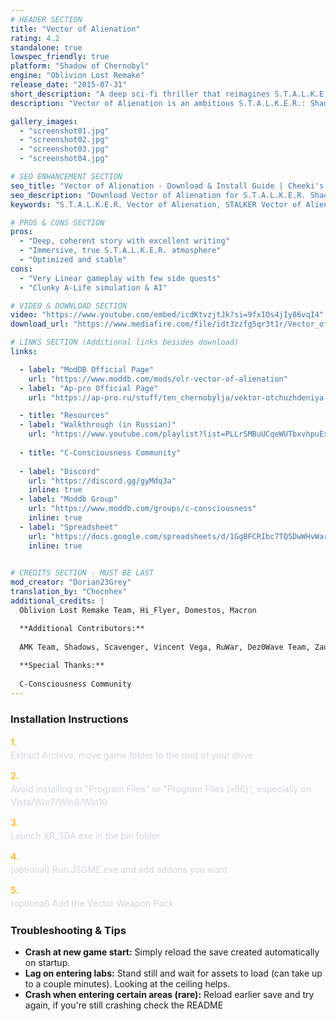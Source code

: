 ```yaml
---
# HEADER SECTION
title: "Vector of Alienation"
rating: 4.2
standalone: true
lowspec_friendly: true
platform: "Shadow of Chernobyl"
engine: "Oblivion Lost Remake"
release_date: "2015-07-31"
short_description: "A deep sci-fi thriller that reimagines S.T.A.L.K.E.R.'s 2004 original storyline. Fully overhauled environments, well crafted plotlines and alternate endings, with a tense, atmospheric journey through a lonelier, more mysterious Zone."
description: "Vector of Alienation is an ambitious S.T.A.L.K.E.R.: Shadow of Chernobyl mod built on Oblivion Lost Remake (OLR). While staying true to OLR's goal of restoring and reimagining the game's original vision described in early development, it removes OLR's bloat to deliver a raw, atmospheric experience.<br> You'll navigate a desolate Zone with fully overhauled environments, few but key NPCs, dangerous mutants, and a bleak story that ends in three heavy, alternate endings. The gameplay emphasizes slow, methodical survival. Ammo is scarce, gear is costly, and every artifact matters, making exploration and decision-making meaningful. <br> Shorter and more stable than the OLR version it's based upon, Vector of Alienation is deeply immersive, and the perfect entry point for players seeking an authentic, grim S.T.A.L.K.E.R. experience."

gallery_images:
  - "screenshot01.jpg"
  - "screenshot02.jpg"
  - "screenshot03.jpg"
  - "screenshot04.jpg"

# SEO ENHANCEMENT SECTION
seo_title: "Vector of Alienation - Download & Install Guide | Cheeki's S.T.A.L.K.E.R. Mods Archive"
seo_description: "Download Vector of Alienation for S.T.A.L.K.E.R. Shadow of Chernobyl. Complete installation guide, gameplay features, and detailed review on Cheeki's S.T.A.L.K.E.R. Mods Archive"
keywords: "S.T.A.L.K.E.R. Vector of Alienation, STALKER Vector of Alienation, S.T.A.L.K.E.R. story mods, STALKER story mods, Shadow of Chernobyl mods, STALKER Shadow of Chernobyl mods, STALKER Best Shadow of Chernobyl mods, S.T.A.L.K.E.R. best mods 2025, best STALKER mods 2025, best STALKER mod, cheeki mods archive, Cheeki Breeki youtube"

# PROS & CONS SECTION
pros:
  - "Deep, coherent story with excellent writing"
  - "Immersive, true S.T.A.L.K.E.R. atmosphere"
  - "Optimized and stable"
cons:
  - "Very Linear gameplay with few side quests"
  - "Clunky A-Life simulation & AI"

# VIDEO & DOWNLOAD SECTION
video: "https://www.youtube.com/embed/icdKtvzjtJk?si=9fxIOs4jIy86vqI4"
download_url: "https://www.mediafire.com/file/idt3zzfg5qr3t1r/Vector_of_Alienation.7z/file"

# LINKS SECTION (Additional links besides download)
links:    

  - label: "ModDB Official Page"
    url: "https://www.moddb.com/mods/olr-vector-of-alienation"
  - label: "Ap-pro Official Page"
    url: "https://ap-pro.ru/stuff/ten_chernobylja/vektor-otchuzhdeniya-r158/"

  - title: "Resources"
  - label: "Walkthrough (in Russian)"
    url: "https://www.youtube.com/playlist?list=PLLrSMBuUCqeWUTbxvhpuExWbcQ8anXJYM"
  
  - title: "C-Consciousness Community"
  
  - label: "Discord"
    url: "https://discord.gg/gyMdq3a"
    inline: true
  - label: "Moddb Group"
    url: "https://www.moddb.com/groups/c-consciousness"
    inline: true
  - label: "Spreadsheet"
    url: "https://docs.google.com/spreadsheets/d/1GgBFCRIbc7TQ5DwWHvWaridX1G64PYoWItkLyr3pBPk/edit?gid=0#gid=0"
    inline: true

    
# CREDITS SECTION - MUST BE LAST
mod_creator: "Dorian23Grey"
translation_by: "Chocohex"
additional_credits: |
  Oblivion Lost Remake Team, Hi_Flyer, Domestos, Macron

  **Additional Contributors:**
  
  AMK Team, Shadows, Scavenger, Vincent Vega, RuWar, Dez0Wave Team, Zaurus, Maxim R., cOldSnake, LafuGix, OGSE team, Starleigh, Chriotmao, Amik
  
  **Special Thanks:**
  
  C-Consciousness Community
---
```


### Installation Instructions

<div class="space-y-3 mt-4">
  <div class="flex items-start" style="gap: 0.75rem; margin-bottom: 0.75rem;">
    <span style="color: #fbbf24 !important; font-weight: bold; font-size: 0.875rem; flex-shrink: 0; line-height: 1.5; min-width: 1.2rem;">1.</span>
    <div style="flex: 1; line-height: 1.5;">
      <p style="margin: 0; color: #d1d5db;">Extract Archive, move game folder to the root of your drive</p>
    </div>
  </div>

  <div class="flex items-start" style="gap: 0.75rem; margin-bottom: 0.75rem;">
    <span style="color: #fbbf24 !important; font-weight: bold; font-size: 0.875rem; flex-shrink: 0; line-height: 1.5; min-width: 1.2rem;">2.</span>
    <div style="flex: 1; line-height: 1.5;">
      <p style="margin: 0; color: #d1d5db;">Avoid installing in "Program Files" or "Program Files (x86)", especially on Vista/Win7/Win8/Win10</p>
    </div>
  </div>

  <div class="flex items-start" style="gap: 0.75rem; margin-bottom: 0.75rem;">
    <span style="color: #fbbf24 !important; font-weight: bold; font-size: 0.875rem; flex-shrink: 0; line-height: 1.5; min-width: 1.2rem;">3.</span>
    <div style="flex: 1; line-height: 1.5;">
      <p style="margin: 0; color: #d1d5db;">Launch XR_3DA.exe in the bin folder</p>
    </div>
  </div>

  <div class="flex items-start" style="gap: 0.75rem; margin-bottom: 0.75rem;">
    <span style="color: #fbbf24 !important; font-weight: bold; font-size: 0.875rem; flex-shrink: 0; line-height: 1.5; min-width: 1.2rem;">4.</span>
    <div style="flex: 1; line-height: 1.5;">
      <p style="margin: 0; color: #d1d5db;">(optional) Run JSGME.exe and add addons you want</p>
    </div>
  </div>

  <div class="flex items-start" style="gap: 0.75rem; margin-bottom: 0;">
    <span style="color: #fbbf24 !important; font-weight: bold; font-size: 0.875rem; flex-shrink: 0; line-height: 1.5; min-width: 1.2rem;">5.</span>
    <div style="flex: 1; line-height: 1.5;">
      <p style="margin: 0; color: #d1d5db;">(optional) Add the Vector Weapon Pack</p>
    </div>
  </div>
</div>

### Troubleshooting & Tips

- **Crash at new game start:** Simply reload the save created automatically on startup.  
- **Lag on entering labs:** Stand still and wait for assets to load (can take up to a couple minutes). Looking at the ceiling helps.
- **Crash when entering certain areas (rare):** Reload earlier save and try again, if you're still crashing check the README
